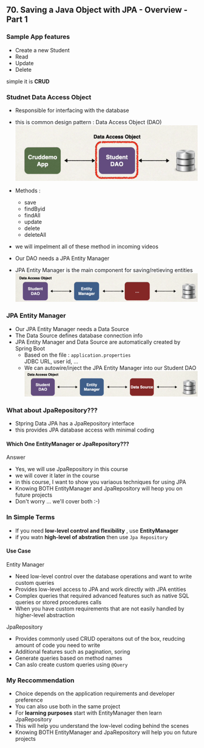 ## 70. Saving a Java Object with JPA - Overview - Part 1

### Sample App features 
* Create a new Student
* Read
* Update
* Delete

simple it is **CRUD** 

### Studnet Data Access Object
* Responsible for interfacing with the database
* this is common design pattern : Data Access Object (DAO)
![img.png](img.png)

* Methods : 
  * save
  * findByid
  * findAll
  * update
  * delete
  * deleteAll
* we will impelment all of these method in incoming videos 

* Our DAO needs a JPA Entity Manager 
* JPA Entity Manager is the main component for saving/retieving entities 
![img_1.png](img_1.png)

### JPA Entity Manager
* Our JPA Entity Manager needs a Data Source
* The Data Source defines database connection info 
* JPA Entity Manager and Data Source are automatically created by Spring Boot
  * Based on the file : `application.properties`  
  JDBC URL, user id, ... 
  * We can autowire/inject the JPA Entity Manager into our Student DAO
  ![img_2.png](img_2.png)

### What about JpaRepository??? 
* Stpring Data JPA has a JpaRepository interface
* this provides JPA database access with minimal coding 

#### Which One EntityManager or JpaRepository???
Answer 
* Yes, we will use JpaRepository in this course 
* we will cover it later in the course
* in this course, I want to show you variaous techniques for using JPA
* Knowing BOTH EntityManager and JpaRepository will heop you on future projects
* Don't worry ... we'll cover both :-)

### In Simple Terms 
* If you need **low-level control and flexibility** , use **EntityManager**
* if you watn **high-level of abstration** then use `Jpa Repository`

#### Use Case 
Entity Manager 
* Need low-level control over the database operations and want to write custom queries 
* Provides low-level access to JPA and work directly with JPA entities 
* Complex queries that required advanced features such as native SQL queries or stored procedures calls 
* When you have custom requirements that are not easily handled by higher-level abstraction 

JpaRepository
* Provides commonly used CRUD operaitons out of the box, reudcing amount of code you need to write 
* Additional features such as pagination, soring
* Generate queries based on method names 
* Can aslo create custom queries using `@Query`

### My Reccommendation
* Choice depends on the application requirements and developer preference
* You can also use both in the same project 
* For **learning purposes** start with EntityManager then learn JpaRepository
* This will help you understand the low-level coding behind the scenes
* Knowing BOTH EntityManager and JpaRepository will help you on future projects 


